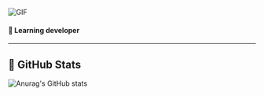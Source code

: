 ![GIF](https://media.giphy.com/media/E6jscXfv3AkWQ/giphy.gif)

#### 🐤 Learning developer

***

## 🧀 GitHub Stats

![Anurag's GitHub stats](https://github-readme-stats.vercel.app/api?username=BAEKYUJEONG&show_icons=true&theme=radical)



<!--
**BAEKYUJEONG/BAEKYUJEONG** is a ✨ _special_ ✨ repository because its `README.md` (this file) appears on your GitHub profile.

Here are some ideas to get you started:

- 🔭 I’m currently working on ...
- 🌱 I’m currently learning ...
- 👯 I’m looking to collaborate on ...
- 🤔 I’m looking for help with ...
- 💬 Ask me about ...
- 📫 How to reach me: ...
- 😄 Pronouns: ...
- ⚡ Fun fact: ...
-->
